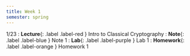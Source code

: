 ```yaml
---
title: Week 1
semester: spring
---
```


1/23
: **Lecture**{: .label .label-red } Intro to Classical Cryptography 
: **Note**{: .label .label-blue } Note 1
: **Lab**{: .label .label-purple } Lab 1
: **Homework**{: .label .label-orange } Homework 1
